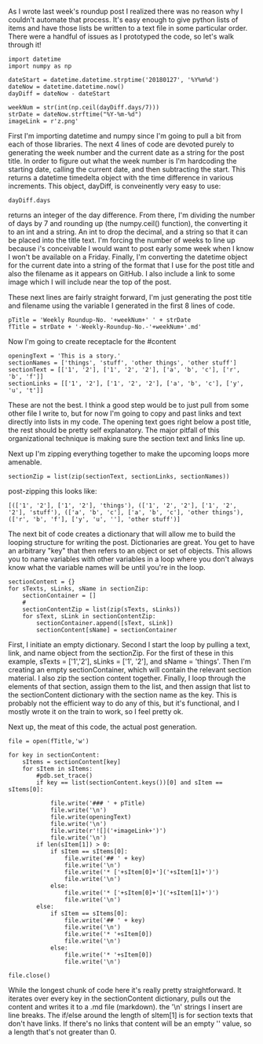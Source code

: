 As I wrote last week's roundup post I realized there was no reason why I couldn't automate that process. It's easy enough to give python lists of items and have those lists be written to a text file in some particular order. There were a handful of issues as I prototyped the code, so let's walk through it!

```
import datetime
import numpy as np

dateStart = datetime.datetime.strptime('20180127', '%Y%m%d')
dateNow = datetime.datetime.now()
dayDiff = dateNow - dateStart

weekNum = str(int(np.ceil(dayDiff.days/7)))
strDate = dateNow.strftime("%Y-%m-%d")
imageLink = r'z.png'
```

First I'm importing datetime and numpy since I'm going to pull a bit from each of those libraries. The next 4 lines of code are devoted purely to generating the week number and the current date as a string for the post title. In order to figure out what the week number is I'm hardcoding the starting date, calling the current date, and then subtracting the start. This returns a datetime timedelta object with the time difference in various increments. This object, dayDiff, is conveinently very easy to use:
```
dayDiff.days
```
returns an integer of the day difference. From there, I'm dividing the number of days by 7 and rounding up (the numpy.ceil() function), the converting it to an int and a string. An int to drop the decimal, and a string so that it can be placed into the title text. I'm forcing the number of weeks to line up because i's conceivable I would want to post early some week when I know I won't be available on a Friday. Finally, I'm converting the datetime object for the current date into a string of the format that I use for the post title and also the filename as it appears on GitHub. I also include a link to some image which I will include near the top of the post.

These next lines are fairly straight forward, I'm just generating the post title and filename using the variable I generated in the first 8 lines of code.
```
pTitle = 'Weekly Roundup-No. '+weekNum+' ' + strDate
fTitle = strDate + '-Weekly-Roundup-No.-'+weekNum+'.md'
```

Now I'm going to create receptacle for the #content

```
openingText = 'This is a story.'
sectionNames = ['things', 'stuff', 'other things', 'other stuff']
sectionText = [['1', '2'], ['1', '2', '2'], ['a', 'b', 'c'], ['r', 'b', 'f']]
sectionLinks = [['1', '2'], ['1', '2', '2'], ['a', 'b', 'c'], ['y', 'u', 't']]
```
These are not the best. I think a good step would be to just pull from some other file I write to, but for now I'm going to copy and past links and text directly into lists in my code. The opening text goes right below a post title, the rest should be pretty self explanatory. The major pitfall of this organizational technique is making sure the section text and links line up. 

Next up I'm zipping everything together to make the upcoming loops more amenable.
```
sectionZip = list(zip(sectionText, sectionLinks, sectionNames))
```
post-zipping this looks like:
```
[(['1', '2'], ['1', '2'], 'things'), (['1', '2', '2'], ['1', '2', '2'], 'stuff'), (['a', 'b', 'c'], ['a', 'b', 'c'], 'other things'), (['r', 'b', 'f'], ['y', 'u', ''], 'other stuff')]
```
The next bit of code creates a dictionary that will allow me to build the looping structure for writing the post. Dictionaries are great. You get to have an arbitrary "key" that then refers to an object or set of objects. This allows you to name variables with other variables in a loop where you don't always know what the variable names will be until you're in the loop.

```
sectionContent = {}
for sTexts, sLinks, sName in sectionZip:
    sectionContainer = []
    #
    sectionContentZip = list(zip(sTexts, sLinks))
    for sText, sLink in sectionContentZip:
        sectionContainer.append([sText, sLink])
        sectionContent[sName] = sectionContainer
```

First, I initiate an empty dictionary. Second I start the loop by pulling a text, link, and name object from the sectionZip. For the first of these in this example, sTexts = ['1','2'], sLinks = ['1', '2'], and sName = 'things'. Then I'm creating an empty sectionContainer, which will contain the relevant section material. I also zip the section content together. Finally, I loop through the elements of that section, assign them to the list, and then assign that list to the sectionContent dictionary with the section name as the key. This is probably not the efficient way to do any of this, but it's functional, and I mostly wrote it on the train to work, so I feel pretty ok.

Next up, the meat of this code, the actual post generation.

```
file = open(fTitle,'w') 

for key in sectionContent:
    sItems = sectionContent[key]
    for sItem in sItems:
        #pdb.set_trace()
        if key == list(sectionContent.keys())[0] and sItem == sItems[0]:
        			
            file.write('### ' + pTitle)
            file.write('\n')
            file.write(openingText)
            file.write('\n')
            file.write(r'![]('+imageLink+')')
            file.write('\n')
        if len(sItem[1]) > 0:			
            if sItem == sItems[0]:
                file.write('## ' + key)
                file.write('\n')
                file.write('* ['+sItem[0]+']('+sItem[1]+')')
                file.write('\n')
            else:
                file.write('* ['+sItem[0]+']('+sItem[1]+')')
                file.write('\n')
        else:
            if sItem == sItems[0]:
                file.write('## ' + key)
                file.write('\n')
                file.write('* '+sItem[0])
                file.write('\n')
            else:
                file.write('* '+sItem[0])
                file.write('\n')
 
file.close() 
```

While the longest chunk of code here it's really pretty straightforward. It iterates over every key in the sectionContent dictionary, pulls out the content and writes it to a .md file (markdown). the '\n' strings I insert are line breaks. The  if/else around the length of sItem[1] is for section texts that don't have links. If there's no links that content will be an empty '' value, so a length that's not greater than 0. 

